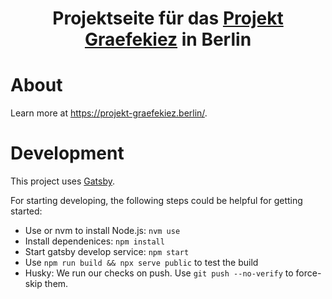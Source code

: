 <p align="center">
  <!--<img alt="" src="https://www.gatsbyjs.com/Gatsby-Monogram.svg" width="60" />-->
</p>
<h1 align="center">
  Projektseite für das <a href="https://projekt-graefekiez.berlin/">Projekt Graefekiez</a> in Berlin
</h1>

# About

Learn more at https://projekt-graefekiez.berlin/.

# Development

This project uses [Gatsby](https://www.gatsbyjs.com/).

For starting developing, the following steps could be helpful for getting started:

- Use or nvm to install Node.js: `nvm use`
- Install dependenices: `npm install`
- Start gatsby develop service: `npm start`
- Use `npm run build && npx serve public` to test the build
- Husky: We run our checks on push. Use `git push --no-verify` to force-skip them.
